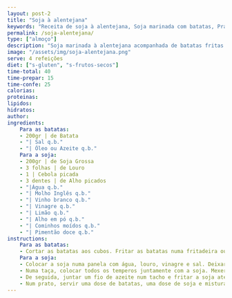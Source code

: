 ```yaml
---
layout: post-2
title: "Soja à alentejana"
keywords: "Receita de soja à alentejana, Soja marinada com batatas, Prato vegano tradicional, Soja sem glúten, Como fazer soja à alentejana"
permalink: /soja-alentejana/
type: ["almoço"]
description: "Soja marinada à alentejana acompanhada de batatas fritas crocantes"
image: "/assets/img/soja-alentejana.png"
serve: 4 refeições
diet: ["s-gluten", "s-frutos-secos"]
time-total: 40
time-prepar: 15
time-confe: 25
calorias:
proteinas:
lipidos:
hidratos:
author: 
ingredients:
    Para as batatas:
    - 200gr | de Batata
    - "| Sal q.b."
    - "| Óleo ou Azeite q.b."
    Para a soja:
    - 200gr | de Soja Grossa
    - 3 folhas | de Louro
    - 1 | Cebola picada
    - 3 dentes | de Alho picados
    - "|Água q.b."
    - "| Molho Inglês q.b."
    - "| Vinho branco q.b."
    - "| Vinagre q.b."
    - "| Limão q.b."
    - "| Alho em pó q.b."
    - "| Cominhos moídos q.b."
    - "| Pimentão doce q.b."
instructions:
    Para as batatas:
    - Cortar as batatas aos cubos. Fritar as batatas numa fritadeira ou pulverizá-las com azeite e fazê-las na _Air Fryer_. Reservar.
    Para a soja:
    - Colocar a soja numa panela com água, louro, vinagre e sal. Deixar ferver por 3 min. Retirar, passar por água fria e espremer de forma a retirar o máximo de água possível. Reservar.
    - Numa taça, colocar todos os temperos juntamente com a soja. Mexer bem e deixa a marinar, pelo menos 30min (se conseguir fazer de um dia para o outro, potencia o sabor).    
    - De seguida, juntar um fio de azeite num tacho e fritar a soja até que ganhe uma cor dourada.
    - Num prato, servir uma dose de batatas, uma dose de soja e misturar tudo. Finalizar com azeitonas e _pickles_ (opcional) e está pronto!
---
```

